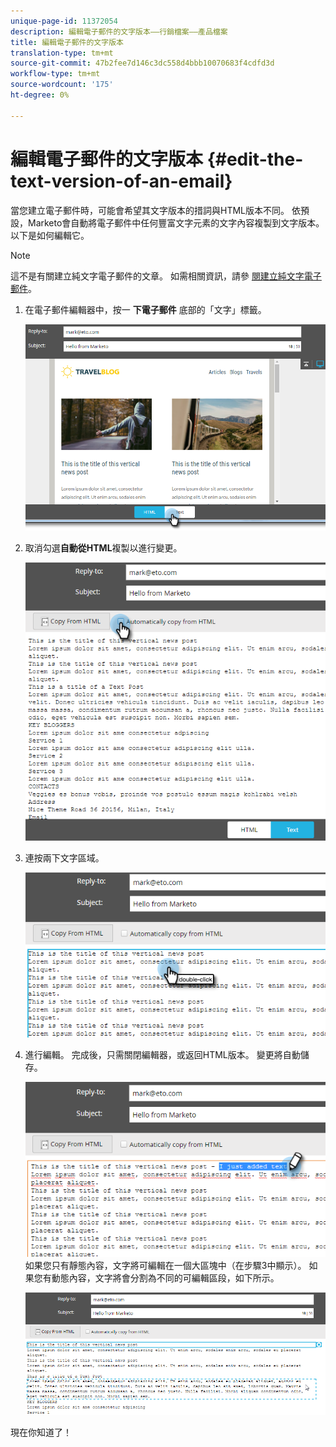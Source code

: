 ```yaml
---
unique-page-id: 11372054
description: 編輯電子郵件的文字版本——行銷檔案——產品檔案
title: 編輯電子郵件的文字版本
translation-type: tm+mt
source-git-commit: 47b2fee7d146c3dc558d4bbb10070683f4cdfd3d
workflow-type: tm+mt
source-wordcount: '175'
ht-degree: 0%

---
```



# 編輯電子郵件的文字版本 {#edit-the-text-version-of-an-email}

當您建立電子郵件時，可能會希望其文字版本的措詞與HTML版本不同。 依預設，Marketo會自動將電子郵件中任何豐富文字元素的文字內容複製到文字版本。 以下是如何編輯它。

>[!NOTE]
>
>這不是有關建立純文字電子郵件的文章。 如需相關資訊，請參 [閱建立純文字電子郵件](create-a-text-only-email.md)。

1. 在電子郵件編輯器中，按一 **下電子郵件** 底部的「文字」標籤。

   ![](assets/one-5.png)

1. 取消勾選**自動從HTML**複製以進行變更。

   ![](assets/two-5.png)

1. 連按兩下文字區域。

   ![](assets/three-4.png)

1. 進行編輯。 完成後，只需關閉編輯器，或返回HTML版本。 變更將自動儲存。

   ![](assets/four-4.png)\
   如果您只有靜態內容，文字將可編輯在一個大區塊中（在步驟3中顯示）。 如果您有動態內容，文字將會分割為不同的可編輯區段，如下所示。

   ![](assets/five-3.png)

現在你知道了！
